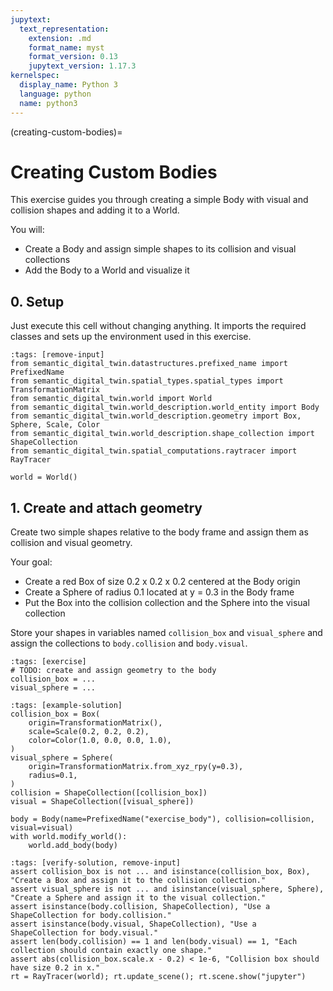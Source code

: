 ```yaml
---
jupytext:
  text_representation:
    extension: .md
    format_name: myst
    format_version: 0.13
    jupytext_version: 1.17.3
kernelspec:
  display_name: Python 3
  language: python
  name: python3
---
```


(creating-custom-bodies)=
# Creating Custom Bodies

This exercise guides you through creating a simple Body with visual and collision shapes and adding it to a World.

You will:
- Create a Body and assign simple shapes to its collision and visual collections
- Add the Body to a World and visualize it

## 0. Setup
Just execute this cell without changing anything. It imports the required classes and sets up the environment used in this exercise.

```{code-cell} ipython3
:tags: [remove-input]
from semantic_digital_twin.datastructures.prefixed_name import PrefixedName
from semantic_digital_twin.spatial_types.spatial_types import TransformationMatrix
from semantic_digital_twin.world import World
from semantic_digital_twin.world_description.world_entity import Body
from semantic_digital_twin.world_description.geometry import Box, Sphere, Scale, Color
from semantic_digital_twin.world_description.shape_collection import ShapeCollection
from semantic_digital_twin.spatial_computations.raytracer import RayTracer

world = World()
```

## 1. Create and attach geometry
Create two simple shapes relative to the body frame and assign them as collision and visual geometry.

Your goal:
- Create a red Box of size 0.2 x 0.2 x 0.2 centered at the Body origin
- Create a Sphere of radius 0.1 located at y = 0.3 in the Body frame
- Put the Box into the collision collection and the Sphere into the visual collection

Store your shapes in variables named `collision_box` and `visual_sphere` and assign the collections to `body.collision` and `body.visual`.

```{code-cell} ipython3
:tags: [exercise]
# TODO: create and assign geometry to the body
collision_box = ...
visual_sphere = ...

```

```{code-cell} ipython3
:tags: [example-solution]
collision_box = Box(
    origin=TransformationMatrix(),
    scale=Scale(0.2, 0.2, 0.2),
    color=Color(1.0, 0.0, 0.0, 1.0),
)
visual_sphere = Sphere(
    origin=TransformationMatrix.from_xyz_rpy(y=0.3),
    radius=0.1,
)
collision = ShapeCollection([collision_box])
visual = ShapeCollection([visual_sphere])

body = Body(name=PrefixedName("exercise_body"), collision=collision, visual=visual)
with world.modify_world():
    world.add_body(body)
```

```{code-cell} ipython3
:tags: [verify-solution, remove-input]
assert collision_box is not ... and isinstance(collision_box, Box), "Create a Box and assign it to the collision collection."
assert visual_sphere is not ... and isinstance(visual_sphere, Sphere), "Create a Sphere and assign it to the visual collection."
assert isinstance(body.collision, ShapeCollection), "Use a ShapeCollection for body.collision."
assert isinstance(body.visual, ShapeCollection), "Use a ShapeCollection for body.visual."
assert len(body.collision) == 1 and len(body.visual) == 1, "Each collection should contain exactly one shape."
assert abs(collision_box.scale.x - 0.2) < 1e-6, "Collision box should have size 0.2 in x."
rt = RayTracer(world); rt.update_scene(); rt.scene.show("jupyter")
```
